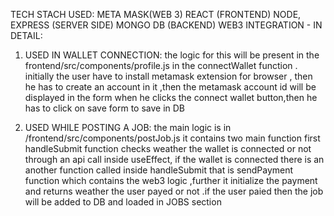TECH STACH USED: META MASK(WEB 3)
                 REACT (FRONTEND)
                 NODE, EXPRESS (SERVER SIDE)
                 MONGO DB (BACKEND)
WEB3 INTEGRATION - IN DETAIL:
   1) USED IN WALLET CONNECTION:
      the logic for this will be present in the frontend/src/components/profile.js   in the connectWallet function . initially the user have to install metamask extension for browser ,
      then he has to create an account in it ,then the metamask account id will be displayed in the form when he clicks the connect wallet button,then he has to click on save form to save in DB
      
   3) USED WHILE POSTING A JOB:
       the main logic is in /frontend/src/components/postJob.js    it contains two main function first handleSubmit function checks weather the wallet is connected or not through an api call inside useEffect,
      if the wallet is connected there is an another function called inside handleSubmit that is sendPayment function which contains the web3 logic ,further it initialize the payment and returns weather the user payed or not
      .if the user paied then the job will be added to DB and loaded in JOBS section
      
